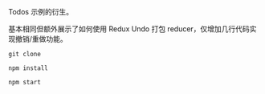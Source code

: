 Todos 示例的衍生。

基本相同但额外展示了如何使用 Redux Undo 打包 reducer，仅增加几行代码实现撤销/重做功能。

```
git clone 

npm install

npm start
```